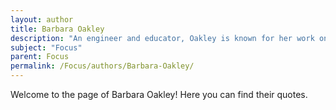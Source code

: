 ```yaml
---
layout: author
title: Barbara Oakley
description: "An engineer and educator, Oakley is known for her work on learning and focus, particularly in her book 'A Mind for Numbers' which addresses techniques for improving focus in learning environments."
subject: "Focus"
parent: Focus
permalink: /Focus/authors/Barbara-Oakley/
---
```


Welcome to the page of Barbara Oakley! Here you can find their quotes.
